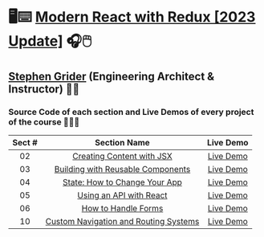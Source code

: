 # 🖥️⌨️ [Modern React with Redux [2023 Update]](https://www.udemy.com/course/react-redux) 🎧🖱️

## [Stephen Grider](https://www.linkedin.com/in/stephengrider) (Engineering Architect & Instructor) 👨‍🏫

### Source Code of each section and Live Demos of every project of the course 👨🏽‍💻

| Sect # |                                                 Section Name                                                  |                        Live Demo                        |
| :----: | :-----------------------------------------------------------------------------------------------------------: | :-----------------------------------------------------: |
|   02   |        [Creating Content with JSX](https://github.com/ajfm88/modern-react-with-redux/tree/main/02-jsx)        |       [Live Demo](https://jsx-demo.onrender.com)        |
|   03   |   [Building with Reusable Components](https://github.com/ajfm88/modern-react-with-redux/tree/main/03-pdas)    |       [Live Demo](https://pdas-demo.onrender.com)       |
|   04   |    [State: How to Change Your App](https://github.com/ajfm88/modern-react-with-redux/tree/main/04-animals)    |     [Live Demo](https://animals-demo.onrender.com)      |
|   05   |        [Using an API with React](https://github.com/ajfm88/modern-react-with-redux/tree/main/05-pics)         |       [Live Demo](https://pics-demo.onrender.com)       |
|   06   |  [How to Handle Forms](https://github.com/ajfm88/modern-react-with-redux/tree/main/06-handling-forms-books)   |   [Live Demo](https://books-section-06.onrender.com)    |
|   10   | [Custom Navigation and Routing Systems](https://github.com/ajfm88/modern-react-with-redux/tree/main/10-comps) | [Live Demo](https://components-section-10.onrender.com) |
